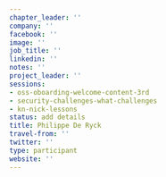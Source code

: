 ```yaml
---
chapter_leader: ''
company: ''
facebook: ''
image: ''
job_title: ''
linkedin: ''
notes: ''
project_leader: ''
sessions:
- oss-oboarding-welcome-content-3rd
- security-challenges-what-challenges
- kn-nick-lessons
status: add details
title: Philippe De Ryck
travel-from: ''
twitter: ''
type: participant
website: ''
---
```


<!-- put more details about participant here -->